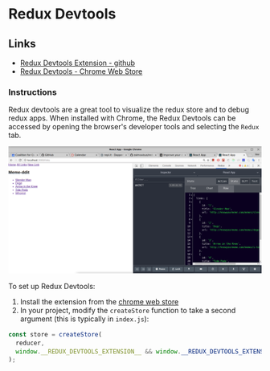 # Redux Devtools

## Links

* [Redux Devtools Extension - github](https://github.com/zalmoxisus/redux-devtools-extension)
* [Redux Devtools - Chrome Web Store](https://chrome.google.com/webstore/detail/redux-devtools/lmhkpmbekcpmknklioeibfkpmmfibljd?hl=en)

### Instructions

Redux devtools are a great tool to visualize the redux store and to debug redux apps. When installed with Chrome, the Redux Devtools can be accessed by opening the browser's developer tools and selecting the `Redux` tab.

![screenshot](assets/screenshot.png?raw=true)

To set up Redux Devtools:

1. Install the extension from the [chrome web store](https://chrome.google.com/webstore/detail/redux-devtools/lmhkpmbekcpmknklioeibfkpmmfibljd?hl=en)
2. In your project, modify the `createStore` function to take a second argument (this is typically in `index.js`):

```js
const store = createStore(
  reducer,
  window.__REDUX_DEVTOOLS_EXTENSION__ && window.__REDUX_DEVTOOLS_EXTENSION__()
);
```
